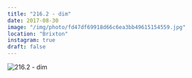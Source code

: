 ```yaml
---
title: "216.2 - dim"
date: 2017-08-30
image: "/img/photo/fd47df69918d66c6ea3bb49615154559.jpg"
location: "Brixton"
instagram: true
draft: false
---
```


![216.2 - dim](/img/photo/fd47df69918d66c6ea3bb49615154559.jpg)
